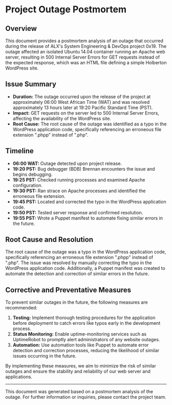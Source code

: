 # Project Outage Postmortem

## Overview
This document provides a postmortem analysis of an outage that occurred during the release of ALX's System Engineering & DevOps project 0x19. The outage affected an isolated Ubuntu 14.04 container running an Apache web server, resulting in 500 Internal Server Errors for GET requests instead of the expected response, which was an HTML file defining a simple Holberton WordPress site.

## Issue Summary
- **Duration:** The outage occurred upon the release of the project at approximately 06:00 West African Time (WAT) and was resolved approximately 13 hours later at 19:20 Pacific Standard Time (PST).
- **Impact:** GET requests on the server led to 500 Internal Server Errors, affecting the availability of the WordPress site.
- **Root Cause:** The root cause of the outage was identified as a typo in the WordPress application code, specifically referencing an erroneous file extension ".phpp" instead of ".php".

## Timeline
- **06:00 WAT:** Outage detected upon project release.
- **19:20 PST:** Bug debugger (BDB) Brennan encounters the issue and begins debugging.
- **19:25 PST:** Checked running processes and examined Apache configuration.
- **19:30 PST:** Ran strace on Apache processes and identified the erroneous file extension.
- **19:45 PST:** Located and corrected the typo in the WordPress application code.
- **19:50 PST:** Tested server response and confirmed resolution.
- **19:55 PST:** Wrote a Puppet manifest to automate fixing similar errors in the future.

## Root Cause and Resolution
The root cause of the outage was a typo in the WordPress application code, specifically referencing an erroneous file extension ".phpp" instead of ".php". The issue was resolved by manually correcting the typo in the WordPress application code. Additionally, a Puppet manifest was created to automate the detection and correction of similar errors in the future.

## Corrective and Preventative Measures
To prevent similar outages in the future, the following measures are recommended:
1. **Testing:** Implement thorough testing procedures for the application before deployment to catch errors like typos early in the development process.
2. **Status Monitoring:** Enable uptime-monitoring services such as UptimeRobot to promptly alert administrators of any website outages.
3. **Automation:** Use automation tools like Puppet to automate error detection and correction processes, reducing the likelihood of similar issues occurring in the future.

By implementing these measures, we aim to minimize the risk of similar outages and ensure the stability and reliability of our web server and applications.

---

This document was generated based on a postmortem analysis of the outage. For further information or inquiries, please contact the project team.

